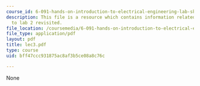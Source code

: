 ```yaml
---
course_id: 6-091-hands-on-introduction-to-electrical-engineering-lab-skills-january-iap-2008
description: This file is a resource which contains information related to introduction
  to lab 2 revisited.
file_location: /coursemedia/6-091-hands-on-introduction-to-electrical-engineering-lab-skills-january-iap-2008/bff47ccc931875ac8af3b5ce08a8c76c_lec3.pdf
file_type: application/pdf
layout: pdf
title: lec3.pdf
type: course
uid: bff47ccc931875ac8af3b5ce08a8c76c

---
```

None